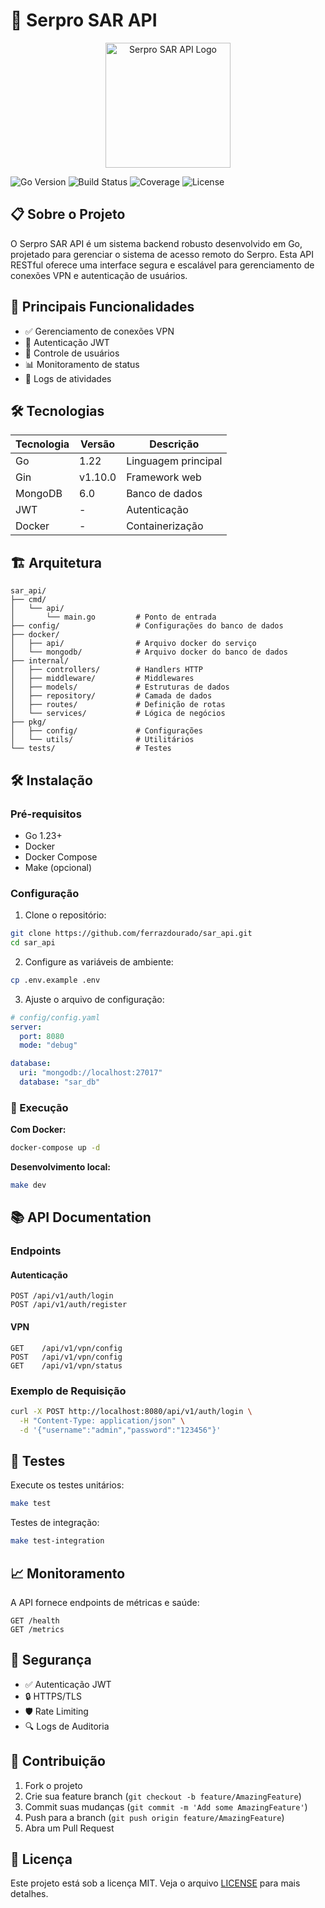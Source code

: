 # 🔐 Serpro SAR API

<p align="center">
  <img src="docs/images/logo.png" alt="Serpro SAR API Logo" width="200"/>
</p>

![Go Version](https://img.shields.io/github/go-mod/go-version/ferrazdourado/sar_api)
![Build Status](https://img.shields.io/github/workflow/status/ferrazdourado/sar_api/Go)
![Coverage](https://img.shields.io/codecov/c/github/ferrazdourado/sar_api)
![License](https://img.shields.io/github/license/ferrazdourado/sar_api)

## 📋 Sobre o Projeto

O Serpro SAR API é um sistema backend robusto desenvolvido em Go, projetado para gerenciar o sistema de acesso remoto do Serpro. Esta API RESTful oferece uma interface segura e escalável para gerenciamento de conexões VPN e autenticação de usuários.

## 🚀 Principais Funcionalidades

- ✅ Gerenciamento de conexões VPN
- 🔐 Autenticação JWT
- 👥 Controle de usuários
- 📊 Monitoramento de status
- 📝 Logs de atividades

## 🛠️ Tecnologias

| Tecnologia | Versão | Descrição |
|------------|---------|-----------|
| Go | 1.22 | Linguagem principal |
| Gin | v1.10.0 | Framework web |
| MongoDB | 6.0 | Banco de dados |
| JWT | - | Autenticação |
| Docker | - | Containerização |

## 🏗️ Arquitetura

```plaintext
sar_api/
├── cmd/
│   └── api/
│       └── main.go         # Ponto de entrada
├── config/                 # Configurações do banco de dados
├── docker/
│   ├── api/                # Arquivo docker do serviço
│   └── mongodb/            # Arquivo docker do banco de dados
├── internal/
│   ├── controllers/        # Handlers HTTP
│   ├── middleware/         # Middlewares
│   ├── models/             # Estruturas de dados
│   ├── repository/         # Camada de dados
│   ├── routes/             # Definição de rotas
│   └── services/           # Lógica de negócios
├── pkg/
│   ├── config/             # Configurações
│   └── utils/              # Utilitários
└── tests/                  # Testes
```

## 🛠️ Instalação

### Pré-requisitos

- Go 1.23+
- Docker
- Docker Compose
- Make (opcional)

### Configuração

1. Clone o repositório:
```bash
git clone https://github.com/ferrazdourado/sar_api.git
cd sar_api
```

2. Configure as variáveis de ambiente:
```bash
cp .env.example .env
```

3. Ajuste o arquivo de configuração:
```yaml
# config/config.yaml
server:
  port: 8080
  mode: "debug"

database:
  uri: "mongodb://localhost:27017"
  database: "sar_db"
```

### 🚀 Execução

**Com Docker:**
```bash
docker-compose up -d
```

**Desenvolvimento local:**
```bash
make dev
```

## 📚 API Documentation

### Endpoints

#### Autenticação
```plaintext
POST /api/v1/auth/login
POST /api/v1/auth/register
```

#### VPN
```plaintext
GET    /api/v1/vpn/config
POST   /api/v1/vpn/config
GET    /api/v1/vpn/status
```

### Exemplo de Requisição

```bash
curl -X POST http://localhost:8080/api/v1/auth/login \
  -H "Content-Type: application/json" \
  -d '{"username":"admin","password":"123456"}'
```

## 🧪 Testes

Execute os testes unitários:
```bash
make test
```

Testes de integração:
```bash
make test-integration
```

## 📈 Monitoramento

A API fornece endpoints de métricas e saúde:
```plaintext
GET /health
GET /metrics
```

## 🔐 Segurança

- ✅ Autenticação JWT
- 🔒 HTTPS/TLS
- 🛡️ Rate Limiting
- 🔍 Logs de Auditoria

## 🤝 Contribuição

1. Fork o projeto
2. Crie sua feature branch (`git checkout -b feature/AmazingFeature`)
3. Commit suas mudanças (`git commit -m 'Add some AmazingFeature'`)
4. Push para a branch (`git push origin feature/AmazingFeature`)
5. Abra um Pull Request

## 📝 Licença

Este projeto está sob a licença MIT. Veja o arquivo [LICENSE](LICENSE) para mais detalhes.
